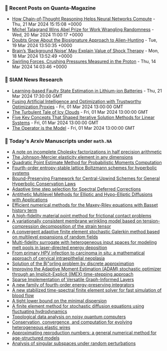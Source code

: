 ### 📝 Recent Posts on Quanta-Magazine
<!-- quanta starts -->
* <a href="https://www.quantamagazine.org/how-chain-of-thought-reasoning-helps-neural-networks-compute-20240321/">How Chain-of-Thought Reasoning Helps Neural Networks Compute</a> - Thu, 21 Mar 2024 15:15:08 +0000
* <a href="https://www.quantamagazine.org/michel-talagrand-wins-abel-prize-for-work-wrangling-randomness-20240320/">Michel Talagrand Wins Abel Prize for Work Wrangling Randomness</a> - Wed, 20 Mar 2024 11:00:17 +0000
* <a href="https://www.quantamagazine.org/doubts-grow-about-the-biosignature-approach-to-alien-hunting-20240319/">Doubts Grow About the Biosignature Approach to Alien-Hunting</a> - Tue, 19 Mar 2024 13:50:35 +0000
* <a href="https://www.quantamagazine.org/brains-background-noise-may-explain-value-of-shock-therapy-20240318/">Brain’s ‘Background Noise’ May Explain Value of Shock Therapy</a> - Mon, 18 Mar 2024 13:52:49 +0000
* <a href="https://www.quantamagazine.org/swirling-forces-crushing-pressures-measured-in-the-proton-20240314/">Swirling Forces, Crushing Pressures Measured in the Proton</a> - Thu, 14 Mar 2024 14:03:46 +0000
<!-- quanta ends -->

### 📝 SIAM News Research
<!-- siam-news starts -->
* <a href="https://sinews.siam.org/Details-Page/learning-based-faulty-state-estimation-in-lithium-ion-batteries">Learning-based Faulty State Estimation in Lithium-ion Batteries</a> - Thu, 21 Mar 2024 17:30:00 GMT
* <a href="https://sinews.siam.org/Details-Page/fusing-artificial-intelligence-and-optimization-with-trustworthy-optimization-proxies">Fusing Artificial Intelligence and Optimization with Trustworthy Optimization Proxies</a> - Fri, 01 Mar 2024 13:00:00 GMT
* <a href="https://sinews.siam.org/Details-Page/the-turbulent-tale-of-icy-clouds">The Turbulent Tale of Icy Clouds</a> - Fri, 01 Mar 2024 13:00:00 GMT
* <a href="https://sinews.siam.org/Details-Page/five-key-concepts-that-shaped-iterative-solution-methods-for-linear-systems">Five Key Concepts That Shaped Iterative Solution Methods for Linear Systems</a> - Fri, 01 Mar 2024 13:00:00 GMT
* <a href="https://sinews.siam.org/Details-Page/the-operator-is-the-model">The Operator is the Model</a> - Fri, 01 Mar 2024 13:00:00 GMT
<!-- siam-news ends -->

### 📝 Today's Arxiv Manuscripts under ``math.NA``
<!-- arxiv-math-na starts -->
* <a href="https://arxiv.org/abs/2403.13123">A note on incomplete Cholesky factorizations in half precision arithmetic</a>
* <a href="https://arxiv.org/abs/2403.13189">The Johnson-Mercier elasticity element in any dimensions</a>
* <a href="https://arxiv.org/abs/2403.13203">Quadratic Point Estimate Method for Probabilistic Moments Computation</a>
* <a href="https://arxiv.org/abs/2403.13406">Fourth-order entropy-stable lattice Boltzmann schemes for hyperbolic systems</a>
* <a href="https://arxiv.org/abs/2403.13420">Bound-Preserving Framework for Central-Upwind Schemes for General Hyperbolic Conservation Laws</a>
* <a href="https://arxiv.org/abs/2403.13454">Adaptive time step selection for Spectral Deferred Corrections</a>
* <a href="https://arxiv.org/abs/2403.13489">Antithetic Multilevel Methods for Elliptic and Hypo-Elliptic Diffusions with Applications</a>
* <a href="https://arxiv.org/abs/2403.13515">Efficient numerical methods for the Maxey-Riley equations with Basset history term</a>
* <a href="https://arxiv.org/abs/2403.13534">A high-fidelity material point method for frictional contact problems</a>
* <a href="https://arxiv.org/abs/2403.13746">A variationally consistent membrane wrinkling model based on tension-compression decomposition of the strain tensor</a>
* <a href="https://arxiv.org/abs/2403.13770">A convergent adaptive finite element stochastic Galerkin method based on multilevel expansions of random fields</a>
* <a href="https://arxiv.org/abs/2403.13136">Multi-fidelity surrogate with heterogeneous input spaces for modeling melt pools in laser-directed energy deposition</a>
* <a href="https://arxiv.org/abs/2403.13302">From primary HPV infection to carcinoma in situ: a mathematical approach of cervical intraepithelial neoplasia</a>
* <a href="https://arxiv.org/abs/2403.13540">Solution of the Bj"orling problem by discrete approximation</a>
* <a href="https://arxiv.org/abs/2403.13704">Improving the Adaptive Moment Estimation (ADAM) stochastic optimizer through an Implicit-Explicit (IMEX) time-stepping approach</a>
* <a href="https://arxiv.org/abs/2403.13781">Sparse Implementation of Versatile Graph-Informed Layers</a>
* <a href="https://arxiv.org/abs/2305.11514">A new family of fourth-order energy-preserving integrators</a>
* <a href="https://arxiv.org/abs/2311.09465">A new stabilized time-spectral finite element solver for fast simulation of blood flow</a>
* <a href="https://arxiv.org/abs/2311.10666">A tight lower bound on the minimal dispersion</a>
* <a href="https://arxiv.org/abs/2312.00022">A finite element method for stochastic diffusion equations using fluctuating hydrodynamics</a>
* <a href="https://arxiv.org/abs/2209.09371">Topological data analysis on noisy quantum computers</a>
* <a href="https://arxiv.org/abs/2308.01151">Conservation, convergence, and computation for evolving heterogeneous elastic wires</a>
* <a href="https://arxiv.org/abs/2312.13477">Approximating reproduction numbers: a general numerical method for age-structured models</a>
* <a href="https://arxiv.org/abs/2403.09170">Analysis of singular subspaces under random perturbations</a>
<!-- arxiv-math-na ends -->
